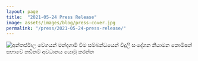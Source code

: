 ```yaml
---
layout: page
title:  "2021-05-24 Press Release"
image: assets/images/blog/press-cover.jpg
permalink: "/press/2021-05-24-press-release/"
---
```

<img src="https://itssl.org/assets/images/blog/2021-05-24-press.jpg" alt="අන්තර්ජාල වේගයන් මන්දගාමී වීම සම්බන්ධයෙන් විදුලි සංදේශන නියාමන කොමිෂන් සභාවේ කඩිනම් අවධානය යොමු කරන්න">
